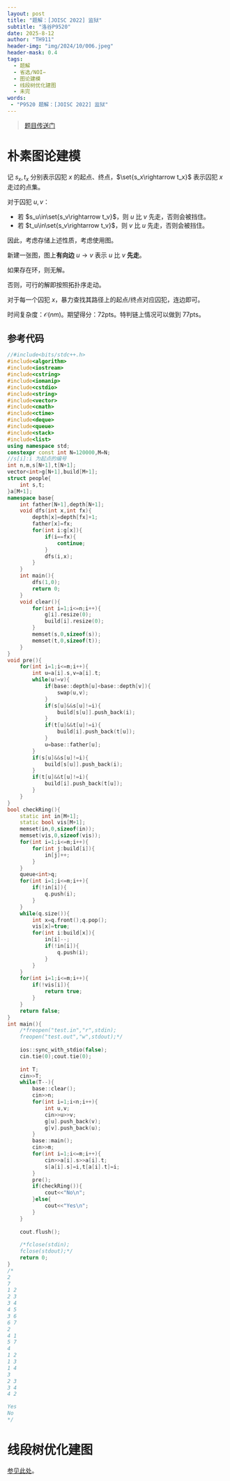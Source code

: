 ```yaml
---
layout: post
title: "题解：[JOISC 2022] 监狱"
subtitle: "洛谷P9520"
date: 2025-8-12
author: "TH911"
header-img: "img/2024/10/006.jpeg"
header-mask: 0.4
tags:
  - 题解
  - 省选/NOI−
  - 图论建模
  - 线段树优化建图
  - 未完
words:
 - "P9520 题解：[JOISC 2022] 监狱"
---
```


> [题目传送门](https://www.luogu.com.cn/problem/P9520)

# 朴素图论建模

记 $s_x,t_x$ 分别表示囚犯 $x$ 的起点、终点，$\set{s_x\rightarrow t_x}$ 表示囚犯 $x$ 走过的点集。

对于囚犯 $u,v$：

* 若 $s_u\in\set{s_v\rightarrow t_v}$，则 $u$ 比 $v$ 先走，否则会被挡住。
* 若 $t_u\in\set{s_v\rightarrow t_v}$，则 $v$ 比 $u$ 先走，否则会被挡住。

因此，考虑存储上述性质，考虑使用图。

新建一张图，图上**有向边** $u\rightarrow v$ 表示 $u$ 比 $v$ **先走**。

如果存在环，则无解。

否则，可行的解即按照拓扑序走动。

对于每一个囚犯 $x$，暴力查找其路径上的起点/终点对应囚犯，连边即可。

时间复杂度：$\mathcal O(nm)$。期望得分：$\text{72pts}$。特判链上情况可以做到 $\text{77pts}$。

## 参考代码

```cpp
//#include<bits/stdc++.h>
#include<algorithm>
#include<iostream>
#include<cstring>
#include<iomanip>
#include<cstdio>
#include<string>
#include<vector>
#include<cmath>
#include<ctime>
#include<deque>
#include<queue>
#include<stack>
#include<list>
using namespace std;
constexpr const int N=120000,M=N;
//s[i]:i 为起点的编号 
int n,m,s[N+1],t[N+1];
vector<int>g[N+1],build[M+1];
struct people{
	int s,t;
}a[M+1];
namespace base{
	int father[N+1],depth[N+1];
	void dfs(int x,int fx){
		depth[x]=depth[fx]+1;
		father[x]=fx;
		for(int i:g[x]){
			if(i==fx){
				continue;
			}
			dfs(i,x);
		}
	}
	int main(){
		dfs(1,0);
		return 0;
	}
	void clear(){
		for(int i=1;i<=n;i++){
			g[i].resize(0);
			build[i].resize(0);
		}
		memset(s,0,sizeof(s));
		memset(t,0,sizeof(t));
	}
}
void pre(){
	for(int i=1;i<=m;i++){
		int u=a[i].s,v=a[i].t;
		while(u!=v){
			if(base::depth[u]<base::depth[v]){
				swap(u,v);
			}
			if(s[u]&&s[u]!=i){
				build[s[u]].push_back(i);
			}
			if(t[u]&&t[u]!=i){
				build[i].push_back(t[u]);
			}
			u=base::father[u];
		}
		if(s[u]&&s[u]!=i){
			build[s[u]].push_back(i);
		}
		if(t[u]&&t[u]!=i){
			build[i].push_back(t[u]);
		}
	}
}
bool checkRing(){
	static int in[M+1];
	static bool vis[M+1];
	memset(in,0,sizeof(in));
	memset(vis,0,sizeof(vis));
	for(int i=1;i<=m;i++){
		for(int j:build[i]){
			in[j]++;
		}
	}
	queue<int>q;
	for(int i=1;i<=m;i++){
		if(!in[i]){
			q.push(i);
		}
	}
	while(q.size()){
		int x=q.front();q.pop();
		vis[x]=true;
		for(int i:build[x]){
			in[i]--;
			if(!in[i]){
				q.push(i);
			}
		}
	}
	for(int i=1;i<=m;i++){
		if(!vis[i]){
			return true;
		}
	}
	return false;
} 
int main(){
	/*freopen("test.in","r",stdin);
	freopen("test.out","w",stdout);*/
	
	ios::sync_with_stdio(false);
	cin.tie(0);cout.tie(0);
	
	int T;
	cin>>T;
	while(T--){
		base::clear();
		cin>>n;
		for(int i=1;i<n;i++){
			int u,v;
			cin>>u>>v;
			g[u].push_back(v);
			g[v].push_back(u);
		}
		base::main();
		cin>>m;
		for(int i=1;i<=m;i++){
			cin>>a[i].s>>a[i].t;
			s[a[i].s]=i,t[a[i].t]=i;
		}
		pre();
		if(checkRing()){
			cout<<"No\n";
		}else{
			cout<<"Yes\n";
		}
	}
	
	cout.flush();
	
	/*fclose(stdin);
	fclose(stdout);*/
	return 0;
}
/*
2
7
1 2
2 3
3 4
4 5
3 6
6 7
2
4 1
5 7
4
1 2
1 3
1 4
3
2 3
3 4
4 2

Yes
No
*/
```

# 线段树优化建图

[参见此处](./Segment-Tree-Optmize-Graph)。



